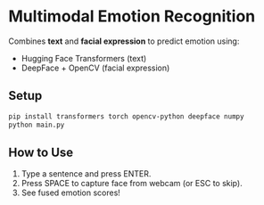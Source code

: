 # Multimodal Emotion Recognition

Combines **text** and **facial expression** to predict emotion using:

- Hugging Face Transformers (text)
- DeepFace + OpenCV (facial expression)

## Setup

```bash
pip install transformers torch opencv-python deepface numpy
python main.py
```

## How to Use
1. Type a sentence and press ENTER.
2. Press SPACE to capture face from webcam (or ESC to skip).
3. See fused emotion scores!
